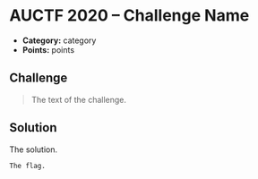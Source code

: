 # AUCTF 2020 – Challenge Name

* **Category:** category
* **Points:** points

## Challenge

> The text of 
> the challenge.

## Solution

The solution.

```
The flag.
```
